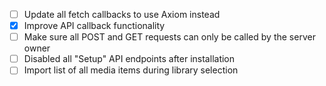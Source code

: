- [ ] Update all fetch callbacks to use Axiom instead
- [x] Improve API callback functionality
- [ ] Make sure all POST and GET requests can only be called by the server owner
- [ ] Disabled all "Setup" API endpoints after installation
- [ ] Import list of all media items during library selection